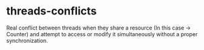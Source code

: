 # threads-conflicts

Real conflict between threads when they share a resource (In this case -> Counter) and attempt to access or modify it simultaneously without a proper synchronization.
